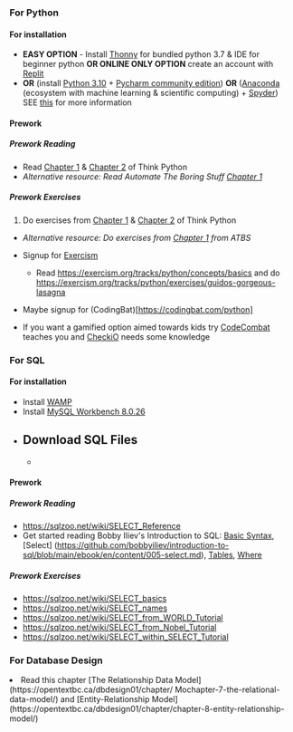 ### For Python
#### For installation
- **EASY OPTION** - Install [Thonny](https://github.com/thonny/thonny/releases/download/v3.3.13/thonny-3.3.13.exe) for bundled python 3.7 & IDE for beginner python **OR ONLINE ONLY OPTION** create an account with [Replit](https://replit.com/languages/online-python-compiler)
- **OR** (install [Python 3.10](https://www.python.org/ftp/python/3.10.0/python-3.10.0-amd64.exe) + [Pycharm community edition](https://download.jetbrains.com/python/pycharm-community-2021.2.3.exe?_gl=1*15dw1of*_ga*NDM2NjgxMjA2LjE2MzcwOTgyODY.*_ga_V0XZL7QHEB*MTYzNzA5ODI4NC4xLjEuMTYzNzA5ODI5MC4w&_ga=2.213378004.1704548929.1637098286-436681206.1637098286)) **OR** ([Anaconda](https://repo.anaconda.com/archive/Anaconda3-2021.05-Windows-x86_64.exe) (ecosystem with machine learning & scientific computing) + [Spyder](https://docs.spyder-ide.org/3/installation.html#installing-with-anaconda-recommended)) SEE [this](https://ssiddique.info/anaconda-vs-python.html) for more information

#### Prework
##### Prework Reading
- Read [Chapter 1](https://greenteapress.com/thinkpython2/html/thinkpython2002.html) & [Chapter 2](https://greenteapress.com/thinkpython2/html/thinkpython2003.html) of Think Python
- *Alternative resource: Read Automate The Boring Stuff [Chapter 1](https://automatetheboringstuff.com/2e/chapter1/)*
  
##### Prework Exercises
1. Do exercises from [Chapter 1](https://greenteapress.com/thinkpython2/html/thinkpython2002.html) & [Chapter 2](https://greenteapress.com/thinkpython2/html/thinkpython2003.html)  of Think Python
- *Alternative resource: Do exercises from [Chapter 1](https://automatetheboringstuff.com/2e/chapter1/) from ATBS* 

- Signup for [Exercism](https://exercism.org/)
  - Read https://exercism.org/tracks/python/concepts/basics and do https://exercism.org/tracks/python/exercises/guidos-gorgeous-lasagna
- Maybe signup for (CodingBat)[https://codingbat.com/python]
- If you want a gamified option aimed towards kids try [CodeCombat](https://codecombat.com/play) teaches you and [CheckiO](https://checkio.org/) needs some knowledge

### For SQL
#### For installation
- Install [WAMP](https://sourceforge.net/projects/wampserver/files/latest/download)
- Install [MySQL Workbench 8.0.26](https://downloads.mysql.com/archives/get/p/8/file/mysql-workbench-community-8.0.26-winx64.msi)
- Download SQL Files
  -
  -
  
#### Prework
##### Prework Reading
- https://sqlzoo.net/wiki/SELECT_Reference
- Get started reading Bobby Iliev's Introduction to SQL: [Basic Syntax](https://github.com/bobbyiliev/introduction-to-sql/blob/main/ebook/en/content/004-basic-syntax.md), [Select] (https://github.com/bobbyiliev/introduction-to-sql/blob/main/ebook/en/content/005-select.md), [Tables](https://github.com/bobbyiliev/introduction-to-sql/blob/main/ebook/en/content/003-creating-tables.md), [Where](https://github.com/bobbyiliev/introduction-to-sql/blob/main/ebook/en/content/006-where.md)
##### Prework Exercises
- https://sqlzoo.net/wiki/SELECT_basics
- https://sqlzoo.net/wiki/SELECT_names
- https://sqlzoo.net/wiki/SELECT_from_WORLD_Tutorial
- https://sqlzoo.net/wiki/SELECT_from_Nobel_Tutorial
- https://sqlzoo.net/wiki/SELECT_within_SELECT_Tutorial

### For Database Design
  <li> Read this chapter [The Relationship Data Model](https://opentextbc.ca/dbdesign01/chapter/ Mochapter-7-the-relational-data-model/) and [Entity-Relationship Model](https://opentextbc.ca/dbdesign01/chapter/chapter-8-entity-relationship-model/)
    </li>
